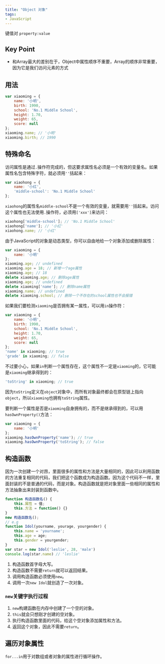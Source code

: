 ```yaml
---
title: "Object 对象"
tags: 
- JavaScript
---
```


键值对 `property:value`

## Key Point
- 和Array最大的差别在于，Object中属性顺序不重要，Array的顺序非常重要，因为它是我们访问元素的方式

## 用法
```js
var xiaoming = {
    name: '小明',
    birth: 1990,
    school: 'No.1 Middle School',
    height: 1.70,
    weight: 65,
    score: null
};
xiaoming.name; // '小明'
xiaoming.birth; // 1990
```

## 特殊命名
访问属性是通过`.`操作符完成的，但这要求属性名必须是一个有效的变量名。如果属性名包含特殊字符，就必须用`''`括起来：

```js
var xiaohong = {
    name: '小红',
    'middle-school': 'No.1 Middle School'
};
```
`xiaohong`的属性名`middle-school`不是一个有效的变量，就需要用`''`括起来。访问这个属性也无法使用`.`操作符，必须用`['xxx']`来访问：
```js
xiaohong['middle-school']; // 'No.1 Middle School'
xiaohong['name']; // '小红'
xiaohong.name; // '小红'
```

由于JavaScript的对象是动态类型，你可以自由地给一个对象添加或删除属性：

```js
var xiaoming = {
    name: '小明'
};
xiaoming.age; // undefined
xiaoming.age = 18; // 新增一个age属性
xiaoming.age; // 18
delete xiaoming.age; // 删除age属性
xiaoming.age; // undefined
delete xiaoming['name']; // 删除name属性
xiaoming.name; // undefined
delete xiaoming.school; // 删除一个不存在的school属性也不会报错
```

如果我们要检测`xiaoming`是否拥有某一属性，可以用`in`操作符：

```js
var xiaoming = {
    name: '小明',
    birth: 1990,
    school: 'No.1 Middle School',
    height: 1.70,
    weight: 65,
    score: null
};
'name' in xiaoming; // true
'grade' in xiaoming; // false
```

不过要小心，如果`in`判断一个属性存在，这个属性不一定是`xiaoming`的，它可能是`xiaoming`继承得到的：

```js
'toString' in xiaoming; // true
```

因为`toString`定义在`object`对象中，而所有对象最终都会在原型链上指向`object`，所以`xiaoming`也拥有`toString`属性。

要判断一个属性是否是`xiaoming`自身拥有的，而不是继承得到的，可以用`hasOwnProperty()`方法：

```js
var xiaoming = {
    name: '小明'
};
xiaoming.hasOwnProperty('name'); // true
xiaoming.hasOwnProperty('toString'); // false
```

## 构造函数
因为一次创建一个对昂，里面很多的属性和方法是大量相同的，因此可以利用函数的方法重复相同的代码，我们把这个函数成为构造函数。因为这个代码不一样，里面封装的不是普通的代码，而是对象。构造函数就是把对象里面一些相同的属性和方法抽象出来封装到函数中。

```js
function 构造函数名() {
	this.属性 = 值;
	this.方法 = function() {}
}
new 构造函数名();
// e.g
function Idol(yourname, yourage, yourgender) {
	this.name = 'yourname';
	this.age = age;
	this.gender = yourgender;
}
var star = new Idol('leslie', 28, 'male')
console.log(star.name) // 'leslie'
```
1. 构造函数首字母大写。
2. 构造函数不需要`return`就可以返回结果。
3. 调用构造函数必须使用`new`。
4. 调用一次`new Idol`就创造了一次对象。

### `new`关键字执行过程
1. `new`构建函数在内存中创建了一个空的对象。
2. `this`就会只想刚才创建的空对象。
3. 执行构造函数里面的代码，给这个空对象添加属性和方法。
4. 返回这个对象，因此不需要`return`。

## 遍历对象属性
`for...in`用于对数组或者对象的属性进行循环操作。